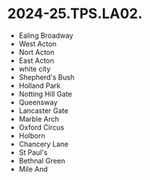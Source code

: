 # 2024-25.TPS.LA02.

- Ealing Broadway
- West Acton
- Nort Acton
- East Acton
- white city
- Shepherd's Bush
- Holland Park
- Notting Hill Gate
- Queensway
- Lancaster Gate
- Marble Arch
- Oxford Circus
- Holborn
- Chancery Lane
- St Paul's
- Bethnal Green
- Mile And